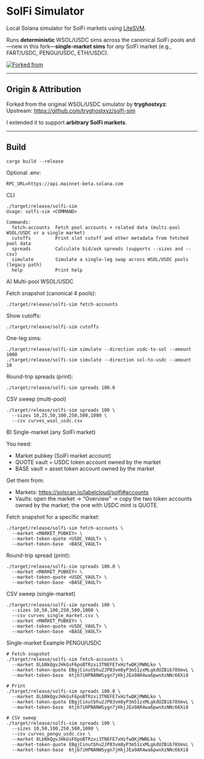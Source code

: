# SolFi Simulator

Local Solana simulator for SolFi markets using [LiteSVM](https://github.com/LiteSVM/litesvm).

Runs **deterministic** WSOL/USDC sims across the canonical SolFi pools and—new in this fork—**single-market sims** for *any* SolFi market (e.g., FART/USDC, PENGU/USDC, ETH/USDC).

[![Forked from](https://img.shields.io/badge/forked_from-upstream-blue.svg)](https://github.com/tryghostxyz/solfi-sim)

---

## Origin & Attribution

Forked from the original WSOL/USDC simulator by **tryghostxyz**:  
Upstream: https://github.com/tryghostxyz/solfi-sim

I extended it to support **arbitrary SolFi markets**.

---

## Build

```
cargo build --release
```

Optional .env:
```
RPC_URL=https://api.mainnet-beta.solana.com
```

CLI
```
./target/release/solfi-sim
Usage: solfi-sim <COMMAND>

Commands:
  fetch-accounts  Fetch pool accounts + related data (multi-pool WSOL/USDC or a single market)
  cutoffs         Print slot cutoff and other metadata from fetched pool data
  spreads         Calculate bid/ask spreads (supports --sizes and --csv)
  simulate        Simulate a single-leg swap across WSOL/USDC pools (legacy path)
  help            Print help
```
A) Multi-pool WSOL/USDC

Fetch snapshot (canonical 4 pools):
```
./target/release/solfi-sim fetch-accounts
```

Show cutoffs:
```
./target/release/solfi-sim cutoffs
```

One-leg sims:
```
./target/release/solfi-sim simulate --direction usdc-to-sol --amount 1000
./target/release/solfi-sim simulate --direction sol-to-usdc --amount 10
```

Round-trip spreads (print):
```
./target/release/solfi-sim spreads 100.0
```
CSV sweep (multi-pool)
```
./target/release/solfi-sim spreads 100 \
  --sizes 10,25,50,100,250,500,1000 \
  --csv curves_wsol_usdc.csv
```
B) Single-market (any SolFi market)

You need:

- Market pubkey (SolFi market account)
- QUOTE vault = USDC token account owned by the market
- BASE vault = asset token account owned by the market

Get them from:

- Markets: https://solscan.io/labelcloud/solfi#accounts
- Vaults: open the market → “Overview” → copy the two token accounts owned by the market; the one with USDC mint is QUOTE.

Fetch snapshot for a specific market:
```
./target/release/solfi-sim fetch-accounts \
  --market <MARKET_PUBKEY> \
  --market-token-quote <USDC_VAULT> \
  --market-token-base  <BASE_VAULT>
```

Round-trip spread (print):
```
./target/release/solfi-sim spreads 100.0 \
  --market <MARKET_PUBKEY> \
  --market-token-quote <USDC_VAULT> \
  --market-token-base  <BASE_VAULT>
```
CSV sweep (single-market)
```
./target/release/solfi-sim spreads 100 \
  --sizes 10,50,100,250,500,1000 \
  --csv curves_single_market.csv \
  --market <MARKET_PUBKEY> \
  --market-token-quote <USDC_VAULT> \
  --market-token-base  <BASE_VAULT>
```

Single-market Example
PENGU/USDC
```
# Fetch snapshot
./target/release/solfi-sim fetch-accounts \
  --market 8LbNkQgvJHkGsF6poBTRzxi3TNEFE7xHzfwQKjMWNLko \
  --market-token-quote EBgjCinutbhu2JP83vm8yP3m51zxMLgkdUZBib78XmvL \
  --market-token-base  6tjb7iHPNANWSygn7jHkjJEa9AR4wa6pwnXzNNc66Xi8

# Print
./target/release/solfi-sim spreads 100.0 \
  --market 8LbNkQgvJHkGsF6poBTRzxi3TNEFE7xHzfwQKjMWNLko \
  --market-token-quote EBgjCinutbhu2JP83vm8yP3m51zxMLgkdUZBib78XmvL \
  --market-token-base  6tjb7iHPNANWSygn7jHkjJEa9AR4wa6pwnXzNNc66Xi8

# CSV sweep
./target/release/solfi-sim spreads 100 \
  --sizes 10,50,100,250,500,1000 \
  --csv curves_pengu_usdc.csv \
  --market 8LbNkQgvJHkGsF6poBTRzxi3TNEFE7xHzfwQKjMWNLko \
  --market-token-quote EBgjCinutbhu2JP83vm8yP3m51zxMLgkdUZBib78XmvL \
  --market-token-base  6tjb7iHPNANWSygn7jHkjJEa9AR4wa6pwnXzNNc66Xi8
```
